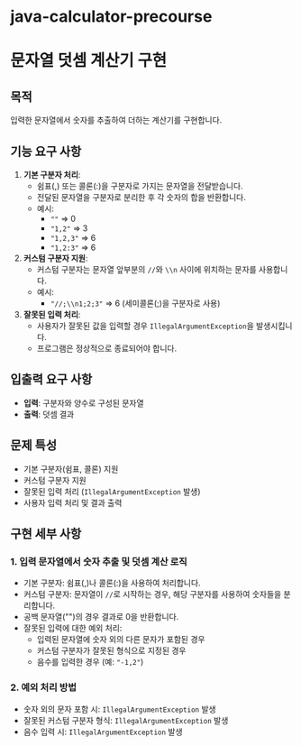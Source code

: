 # java-calculator-precourse
# 문자열 덧셈 계산기 구현

## 목적

입력한 문자열에서 숫자를 추출하여 더하는 계산기를 구현합니다.

## 기능 요구 사항

1. **기본 구분자 처리**:
    - 쉼표(,) 또는 콜론(:)을 구분자로 가지는 문자열을 전달받습니다.
    - 전달된 문자열을 구분자로 분리한 후 각 숫자의 합을 반환합니다.
    - 예시:
        - `""` => 0
        - `"1,2"` => 3
        - `"1,2,3"` => 6
        - `"1,2:3"` => 6
2. **커스텀 구분자 지원**:
    - 커스텀 구분자는 문자열 앞부분의 `//`와 `\\n` 사이에 위치하는 문자를 사용합니다.
    - 예시:
        - `"//;\\n1;2;3"` => 6 (세미콜론(;)을 구분자로 사용)
3. **잘못된 입력 처리**:
    - 사용자가 잘못된 값을 입력할 경우 `IllegalArgumentException`을 발생시킵니다.
    - 프로그램은 정상적으로 종료되어야 합니다.

## 입출력 요구 사항

- **입력**: 구분자와 양수로 구성된 문자열
- **출력**: 덧셈 결과

## 문제 특성

- 기본 구분자(쉼표, 콜론) 지원
- 커스텀 구분자 지원
- 잘못된 입력 처리 (`IllegalArgumentException` 발생)
- 사용자 입력 처리 및 결과 출력

## 구현 세부 사항

### 1. 입력 문자열에서 숫자 추출 및 덧셈 계산 로직

- 기본 구분자: 쉼표(,)나 콜론(:)을 사용하여 처리합니다.
- 커스텀 구분자: 문자열이 `//`로 시작하는 경우, 해당 구분자를 사용하여 숫자들을 분리합니다.
- 공백 문자열("")의 경우 결과로 0을 반환합니다.
- 잘못된 입력에 대한 예외 처리:
    - 입력된 문자열에 숫자 외의 다른 문자가 포함된 경우
    - 커스텀 구분자가 잘못된 형식으로 지정된 경우
    - 음수를 입력한 경우 (예: `"-1,2"`)

### 2. 예외 처리 방법

- 숫자 외의 문자 포함 시: `IllegalArgumentException` 발생
- 잘못된 커스텀 구분자 형식: `IllegalArgumentException` 발생
- 음수 입력 시: `IllegalArgumentException` 발생
